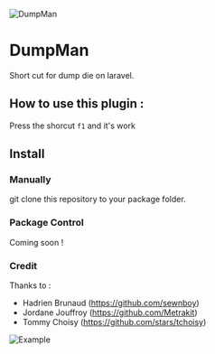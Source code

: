 ![DumpMan](http://s28.postimg.org/58kg8kygd/dumpman4.png)

# DumpMan
Short cut for dump die on laravel.

## How to use this plugin :

Press the shorcut `f1` and it's work

## Install

### Manually

git clone this repository to your package folder.

### Package Control

Coming soon !

### Credit

Thanks to :
- Hadrien Brunaud (https://github.com/sewnboy)
- Jordane Jouffroy (https://github.com/Metrakit)
- Tommy Choisy (https://github.com/stars/tchoisy)

![Example](http://g.recordit.co/923UKz0Q8L.gif)
